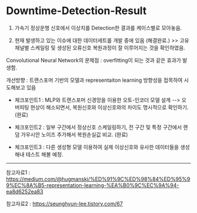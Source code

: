 # Downtime-Detection-Result

1. 가속기 정상운행 신호에서 이상치를 Detection한 결과를 케이스별로 모아놓음.

2. 현재 발생하고 있는 이슈에 대한 데이터세트를 개발 중에 있음 (해결완료.) >> 고유채널별 스케일링 및 생성된 오류신호 복원과정이 잘 이루어지는 것을 확인하였음.

Convolutional Neural Network의 문제점 : overfitting이 되는 것과 같은 효과가 발생함.

개선방향 : 트랜스포머 기반의 모델과 representaiton learning 방향성을 접목하여 시도해보고 있음

- 체크포인트1 : MLP와 트랜스포머 신경망을 이용한 오토-인코더 모델 설계 --> 오버피팅 현상이 해소되면서, 복원신호와 이상신호와의 차이도 명시적으로 확인하기. (완료)

- 체크포인트2 : 일부 구간에서 정상신호 스케일링하기, 전 구간 및 특정 구간에서 랜덤 가우시안 노이즈 추가해서 복원손실값 비교. (완료)

- 체크포인트3 : 다른 생성형 모델 이용하여 실제 이상신호와 유사한 데이터들을 생성해내 테스트 해볼 예정.

----------------------------------------------------------------------------------------------------------------------------------------
참고자료1 : https://medium.com/@hugmanskj/%ED%91%9C%ED%98%84%ED%95%99%EC%8A%B5-representation-learning-%EA%B0%9C%EC%9A%94-ea8d6252ea83

참고자료2 : https://seunghyun-lee.tistory.com/67
